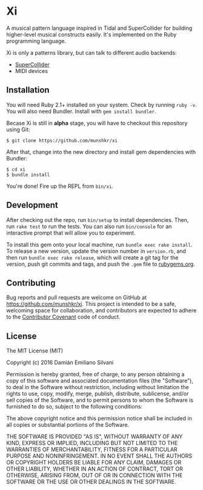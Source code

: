 # Xi

A musical pattern language inspired in Tidal and SuperCollider for building
higher-level musical constructs easily.  It's implemented on the Ruby
programming language.

Xi is only a patterns library, but can talk to different audio backends:

- [SuperCollider](https://github.com/supercollider/supercollider)
- MIDI devices

## Installation

You will need Ruby 2.1+ installed on your system.  Check by running `ruby
-v`.  You will also need Bundler.  Install with `gem install bundler`.

Becase Xi is still in **alpha** stage, you will have to checkout this
repository using Git:

    $ git clone https://github.com/munshkr/xi

After that, change into the new directory and install gem dependencies with
Bundler:

    $ cd xi
    $ bundle install

You're done! Fire up the REPL from `bin/xi`.

## Development

After checking out the repo, run `bin/setup` to install dependencies. Then, run
`rake test` to run the tests. You can also run `bin/console` for an interactive
prompt that will allow you to experiment.

To install this gem onto your local machine, run `bundle exec rake install`. To
release a new version, update the version number in `version.rb`, and then run
`bundle exec rake release`, which will create a git tag for the version, push
git commits and tags, and push the `.gem` file to
[rubygems.org](https://rubygems.org).

## Contributing

Bug reports and pull requests are welcome on GitHub at
https://github.com/munshkr/xi. This project is intended to be a safe, welcoming
space for collaboration, and contributors are expected to adhere to the
[Contributor Covenant](http://contributor-covenant.org) code of conduct.

## License

The MIT License (MIT)

Copyright (c) 2016 Damián Emiliano Silvani

Permission is hereby granted, free of charge, to any person obtaining a copy
of this software and associated documentation files (the "Software"), to deal
in the Software without restriction, including without limitation the rights
to use, copy, modify, merge, publish, distribute, sublicense, and/or sell
copies of the Software, and to permit persons to whom the Software is
furnished to do so, subject to the following conditions:

The above copyright notice and this permission notice shall be included in all
copies or substantial portions of the Software.

THE SOFTWARE IS PROVIDED "AS IS", WITHOUT WARRANTY OF ANY KIND, EXPRESS OR
IMPLIED, INCLUDING BUT NOT LIMITED TO THE WARRANTIES OF MERCHANTABILITY,
FITNESS FOR A PARTICULAR PURPOSE AND NONINFRINGEMENT. IN NO EVENT SHALL THE
AUTHORS OR COPYRIGHT HOLDERS BE LIABLE FOR ANY CLAIM, DAMAGES OR OTHER
LIABILITY, WHETHER IN AN ACTION OF CONTRACT, TORT OR OTHERWISE, ARISING FROM,
OUT OF OR IN CONNECTION WITH THE SOFTWARE OR THE USE OR OTHER DEALINGS IN THE
SOFTWARE.
